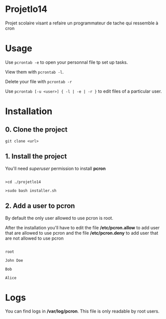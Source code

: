 
# Projetlo14

Projet scolaire visant a refaire un programmateur de tache qui ressemble à cron

# Usage

  

Use `pcrontab -e` to open your personnal file tp set up tasks.

View them with `pcrontab -l`.

Delete your file with `pcrontab -r`

  

Use `pcrontab [-u <user>] { -l | -e | -r }` to edit files of a particular user.

  

# Installation

## 0. Clone the project

`git clone <url>`

  

## 1. Install the project

You'll need *superuser* permission to install **pcron**

  

```

>cd ./projetlo14

>sudo bash installer.sh

```

## 2. Add a user to pcron

By default the only user allowed to use pcron is root.

After the installation you'll have to edit the file **/etc/pcron.allow** to add user that are allowed to use pcron and the file **/etc/pcron.deny** to add user that are not allowed to use pcron

```

root

John Doe

Bob

Alice

```

# Logs

You can find logs in **/var/log/pcron**. This file is only readable by root users.